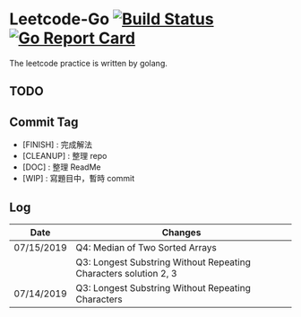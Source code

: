# Leetcode-Go [![Build Status](https://travis-ci.org/YangChinFu/leetcode-go.svg?branch=master)](https://travis-ci.org/YangChinFu/leetcode-go) [![Go Report Card](https://goreportcard.com/badge/github.com/YangChinFu/leetcode-go)](https://goreportcard.com/report/github.com/YangChinFu/leetcode-go)

The leetcode practice is written by golang.

## TODO

## Commit Tag

- [FINISH] : 完成解法
- [CLEANUP] : 整理 repo
- [DOC] : 整理 ReadMe
- [WIP] : 寫題目中，暫時 commit

## Log

|   Date   | Changes |
|----------|----------------------------|
|07/15/2019| Q4: Median of Two Sorted Arrays|
|          | Q3: Longest Substring Without Repeating Characters solution 2, 3|
|07/14/2019| Q3: Longest Substring Without Repeating Characters|
